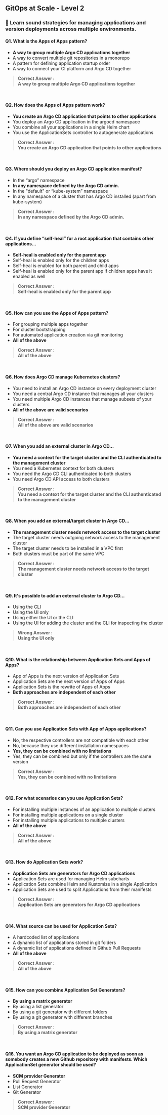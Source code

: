 ## GitOps at Scale - Level 2
### 📌 Learn sound strategies for managing applications and version deployments across multiple environments.

#### Q1. What is the Apps of Apps pattern?
- **A way to group multiple Argo CD applications together**
- A way to convert multiple git repositories in a monorepo
- A pattern for defining application startup order
- A way to connect your CI platform and Argo CD together

> **Correct Answer : <br> A way to group multiple Argo CD applications together**

<br>

#### Q2. How does the Apps of Apps pattern work?
- **You create an Argo CD application that points to other applications**
- You deploy an Argo CD application in the argocd namespace
- You combine all your applications in a single Helm chart
- You use the ApplicationSets controller to autogenerate applications

> **Correct Answer : <br> You create an Argo CD application that points to other applications**

<br>

#### Q3. Where should you deploy an Argo CD application manifest?
- In the “argo” namespace
- **In any namespace defined by the Argo CD admin.**
- In the "default" or “kube-system” namespace
- In any namespace of a cluster that has Argo CD installed (apart from kube-system)

> **Correct Answer : <br> In any namespace defined by the Argo CD admin.**

<br>

#### Q4. If you define “self-heal” for a root application that contains other applications...
- **Self-heal is enabled only for the parent app**
- Self-heal is enabled only for the children apps
- Self-heal is enabled for both parent and child apps
- Self-heal is enabled only for the parent app if children apps have it enabled as well

> **Correct Answer : <br> Self-heal is enabled only for the parent app**

<br>

#### Q5. How can you use the Apps of Apps pattern?
- For grouping multiple apps together
- For cluster bootstrapping
- For automated application creation via git monitoring
- **All of the above**

> **Correct Answer : <br> All of the above**

<br>

#### Q6. How does Argo CD manage Kubernetes clusters?
- You need to install an Argo CD instance on every deployment cluster
- You need a central Argo CD instance that manages all your clusters
- You need multiple Argo CD instances that manage subsets of your clusters
- **All of the above are valid scenarios**

> **Correct Answer : <br> All of the above are valid scenarios**

<br>

#### Q7. When you add an external cluster in Argo CD…
- **You need a context for the target cluster and the CLI authenticated to the management cluster**
- You need a Kubernetes context for both clusters
- You need the Argo CD CLI authenticated to both clusters
- You need Argo CD API access to both clusters

> **Correct Answer : <br> You need a context for the target cluster and the CLI authenticated to the management cluster**

<br>

#### Q8. When you add an external/target cluster in Argo CD...
- **The management cluster needs network access to the target cluster**
- The target cluster needs outgoing network access to the management cluster
- The target cluster needs to be installed in a VPC first
- Both clusters must be part of the same VPC

> **Correct Answer : <br> The management cluster needs network access to the target cluster**

<br>

#### Q9. It's possible to add an external cluster to Argo CD…
- Using the CLI
- Using the UI only
- Using either the UI or the CLI
- Using the UI for adding the cluster and the CLI for inspecting the cluster

> **Wrong Answer : <br> Using the UI only**

<br>

#### Q10. What is the relationship between Application Sets and Apps of Apps?
- App of Apps is the next version of Application Sets
- Application Sets are the next version of Apps of Apps
- Application Sets is the rewrite of Apps of Apps
- **Both approaches are independent of each other**

> **Correct Answer : <br> Both approaches are independent of each other**

<br>

#### Q11. Can you use Application Sets with App of Apps applications?
- No, the respective controllers are not compatible with each other
- No, because they use different installation namespaces
- **Yes,  they can be combined with no limitations**
- Yes, they can be combined but only if the controllers are the same version

> **Correct Answer : <br> Yes,  they can be combined with no limitations**

<br>

#### Q12. For what scenarios can you use Application Sets?
- For installing multiple instances of an application to multiple clusters
- For installing multiple applications on a single cluster
- For installing multiple applications to multiple clusters
- **All of the above**

> **Correct Answer : <br> All of the above**

<br>

#### Q13. How do Application Sets work?
- **Application Sets are generators for Argo CD applications**
- Application Sets are used for managing Helm subcharts
- Application Sets combine Helm and Kustomize in a single Application
- Application Sets are used to split Applications from their manifests

> **Correct Answer : <br> Application Sets are generators for Argo CD applications**

<br>

#### Q14. What source can be used for Application Sets?
- A hardcoded list of applications
- A dynamic list of applications stored in git folders
- A dynamic list of applications defined in Github Pull Requests
- **All of the above**

> **Correct Answer : <br> All of the above**

<br>

#### Q15. How can you combine Application Set Generators?
- **By using a matrix generator**
- By using a list generator
- By using a git generator with different folders
- By using a git generator with different branches

> **Correct Answer : <br> By using a matrix generator**

<br>

#### Q16. You want an Argo CD application to be deployed as soon as somebody creates a new Github repository with manifests. Which ApplicationSet generator should be used?
- **SCM provider Generator**
- Pull Request Generator
- List Generator
- Git Generator

> **Correct Answer : <br> SCM provider Generator**

<br>